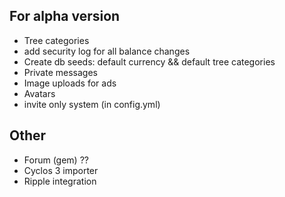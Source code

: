 ## For alpha version

* Tree categories
* add security log for all balance changes
* Create db seeds: default currency && default tree categories
* Private messages
* Image uploads for ads
* Avatars
* invite only system (in config.yml)

## Other

* Forum (gem) ??
* Cyclos 3 importer
* Ripple integration